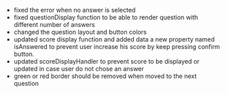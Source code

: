 - fixed the error when no answer is selected
- fixed questionDisplay function to be able to render question with different number of answers
- changed the question layout and button colors
- updated score display function and added data a new property named isAnswered to prevent user increase his score by keep pressing confirm button.
- updated scoreDisplayHandler to prevent score to be displayed or updated in case user do not chose an answer
- green or red border should be removed when moved to the next question
